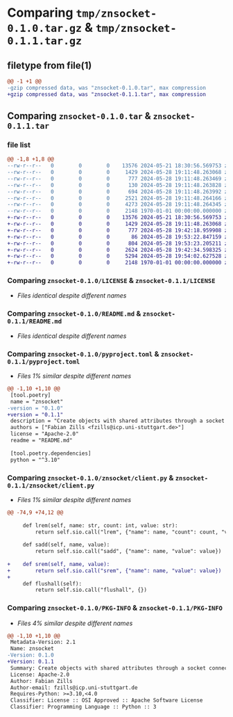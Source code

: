 # Comparing `tmp/znsocket-0.1.0.tar.gz` & `tmp/znsocket-0.1.1.tar.gz`

## filetype from file(1)

```diff
@@ -1 +1 @@
-gzip compressed data, was "znsocket-0.1.0.tar", max compression
+gzip compressed data, was "znsocket-0.1.1.tar", max compression
```

## Comparing `znsocket-0.1.0.tar` & `znsocket-0.1.1.tar`

### file list

```diff
@@ -1,8 +1,8 @@
--rw-r--r--   0        0        0    13576 2024-05-21 18:30:56.569753 znsocket-0.1.0/LICENSE
--rw-r--r--   0        0        0     1429 2024-05-28 19:11:48.263068 znsocket-0.1.0/README.md
--rw-r--r--   0        0        0      777 2024-05-28 19:11:48.263469 znsocket-0.1.0/pyproject.toml
--rw-r--r--   0        0        0      130 2024-05-28 19:11:48.263828 znsocket-0.1.0/znsocket/__init__.py
--rw-r--r--   0        0        0      694 2024-05-28 19:11:48.263992 znsocket-0.1.0/znsocket/cli.py
--rw-r--r--   0        0        0     2521 2024-05-28 19:11:48.264166 znsocket-0.1.0/znsocket/client.py
--rw-r--r--   0        0        0     4273 2024-05-28 19:11:48.264345 znsocket-0.1.0/znsocket/server.py
--rw-r--r--   0        0        0     2148 1970-01-01 00:00:00.000000 znsocket-0.1.0/PKG-INFO
+-rw-r--r--   0        0        0    13576 2024-05-21 18:30:56.569753 znsocket-0.1.1/LICENSE
+-rw-r--r--   0        0        0     1429 2024-05-28 19:11:48.263068 znsocket-0.1.1/README.md
+-rw-r--r--   0        0        0      777 2024-05-28 19:42:18.959908 znsocket-0.1.1/pyproject.toml
+-rw-r--r--   0        0        0       86 2024-05-28 19:53:22.847159 znsocket-0.1.1/znsocket/__init__.py
+-rw-r--r--   0        0        0      804 2024-05-28 19:53:23.205211 znsocket-0.1.1/znsocket/cli.py
+-rw-r--r--   0        0        0     2624 2024-05-28 19:42:34.598325 znsocket-0.1.1/znsocket/client.py
+-rw-r--r--   0        0        0     5294 2024-05-28 19:54:02.627528 znsocket-0.1.1/znsocket/server.py
+-rw-r--r--   0        0        0     2148 1970-01-01 00:00:00.000000 znsocket-0.1.1/PKG-INFO
```

### Comparing `znsocket-0.1.0/LICENSE` & `znsocket-0.1.1/LICENSE`

 * *Files identical despite different names*

### Comparing `znsocket-0.1.0/README.md` & `znsocket-0.1.1/README.md`

 * *Files identical despite different names*

### Comparing `znsocket-0.1.0/pyproject.toml` & `znsocket-0.1.1/pyproject.toml`

 * *Files 1% similar despite different names*

```diff
@@ -1,10 +1,10 @@
 [tool.poetry]
 name = "znsocket"
-version = "0.1.0"
+version = "0.1.1"
 description = "Create objects with shared attributes through a socket connection."
 authors = ["Fabian Zills <fzills@icp.uni-stuttgart.de>"]
 license = "Apache-2.0"
 readme = "README.md"
 
 [tool.poetry.dependencies]
 python = "^3.10"
```

### Comparing `znsocket-0.1.0/znsocket/client.py` & `znsocket-0.1.1/znsocket/client.py`

 * *Files 1% similar despite different names*

```diff
@@ -74,9 +74,12 @@
 
     def lrem(self, name: str, count: int, value: str):
         return self.sio.call("lrem", {"name": name, "count": count, "value": value})
 
     def sadd(self, name, value):
         return self.sio.call("sadd", {"name": name, "value": value})
 
+    def srem(self, name, value):
+        return self.sio.call("srem", {"name": name, "value": value})
+
     def flushall(self):
         return self.sio.call("flushall", {})
```

### Comparing `znsocket-0.1.0/PKG-INFO` & `znsocket-0.1.1/PKG-INFO`

 * *Files 4% similar despite different names*

```diff
@@ -1,10 +1,10 @@
 Metadata-Version: 2.1
 Name: znsocket
-Version: 0.1.0
+Version: 0.1.1
 Summary: Create objects with shared attributes through a socket connection.
 License: Apache-2.0
 Author: Fabian Zills
 Author-email: fzills@icp.uni-stuttgart.de
 Requires-Python: >=3.10,<4.0
 Classifier: License :: OSI Approved :: Apache Software License
 Classifier: Programming Language :: Python :: 3
```

